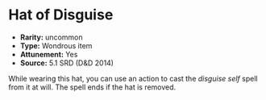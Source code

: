 
# Hat of Disguise

* **Rarity:** uncommon
* **Type:** Wondrous item
* **Attunement:** Yes
* **Source:** 5.1 SRD (D&D 2014)


While wearing this hat, you can use an action to cast the _disguise self_ spell from it at will. The spell ends if the hat is removed.
